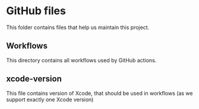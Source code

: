 # GitHub files

This folder contains files that help us maintain this project.

## Workflows

This directory contains all workflows used by GitHub actions.

## xcode-version

This file contains version of Xcode, that should be used in workflows (as we support exactly one Xcode version)